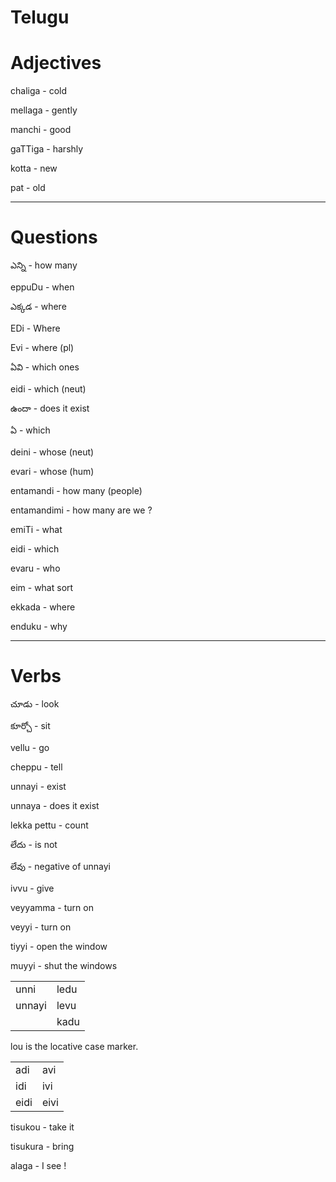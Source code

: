 # Telugu

# **Adjectives**

  

chaliga - cold

mellaga - gently

manchi - good

gaTTiga - harshly

kotta - new

pat - old

  

  

  

  

  

  

  

* * *

# **Questions**

  

ఎన్ని - how many

eppuDu - when

ఎక్కడ - where

EDi - Where

Evi - where (pl)

ఏవి - which ones

eidi - which (neut)

ఉందా - does it exist

ఏ - which

deini - whose (neut)

evari - whose (hum)

entamandi - how many (people)

entamandimi - how many are we ?

emiTi - what

eidi - which

evaru - who

eim - what sort

ekkada - where

enduku - why

  

  

  

  

  

  

  

  

  

  

  

  

  

  

  

  

  

  

  

  

  

  

  

  

  

  

  

  

* * *

# **Verbs**

  

చూడు - look

కూర్చో - sit

vellu - go

cheppu - tell

unnayi - exist

unnaya - does it exist

lekka pettu - count

లేదు - is not 

లేవు - negative of unnayi

ivvu - give

veyyamma - turn on

veyyi - turn on

tiyyi - open the window

muyyi - shut the windows

  

  

  

|     |     |
| --- | --- |
| unni | ledu |
| unnayi | levu |
|     | kadu |

  

lou is the locative case marker.

  

  

|     |     |
| --- | --- |
| adi | avi |
| idi | ivi |
| eidi | eivi |

  

tisukou - take it

tisukura - bring

  

  

  

alaga - I see !